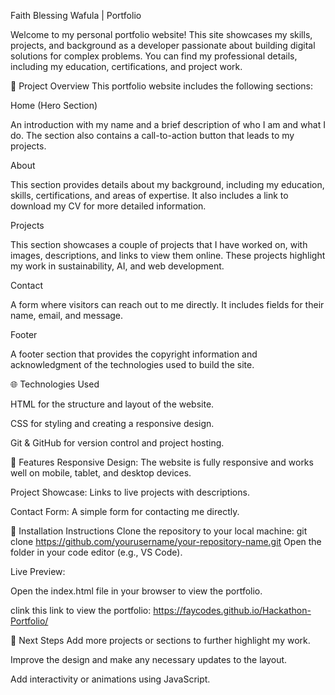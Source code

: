 Faith Blessing Wafula | Portfolio

Welcome to my personal portfolio website! This site showcases my skills, projects, and background as a developer passionate about building digital solutions for complex problems. You can find my professional details, including my education, certifications, and project work.

📁 Project Overview
This portfolio website includes the following sections:

Home (Hero Section)

An introduction with my name and a brief description of who I am and what I do. The section also contains a call-to-action button that leads to my projects.

About

This section provides details about my background, including my education, skills, certifications, and areas of expertise. It also includes a link to download my CV for more detailed information.

Projects

This section showcases a couple of projects that I have worked on, with images, descriptions, and links to view them online. These projects highlight my work in sustainability, AI, and web development.

Contact

A form where visitors can reach out to me directly. It includes fields for their name, email, and message.

Footer

A footer section that provides the copyright information and acknowledgment of the technologies used to build the site.

🌐 Technologies Used

HTML for the structure and layout of the website.

CSS for styling and creating a responsive design.

Git & GitHub for version control and project hosting.

🚀 Features
Responsive Design: The website is fully responsive and works well on mobile, tablet, and desktop devices.

Project Showcase: Links to live projects with descriptions.

Contact Form: A simple form for contacting me directly.

🔧 Installation Instructions
Clone the repository to your local machine:
git clone https://github.com/yourusername/your-repository-name.git
Open the folder in your code editor (e.g., VS Code).

Live Preview:

Open the index.html file in your browser to view the portfolio.

clink this link to view the portfolio: https://faycodes.github.io/Hackathon-Portfolio/

🎯 Next Steps
Add more projects or sections to further highlight my work.

Improve the design and make any necessary updates to the layout.

Add interactivity or animations using JavaScript.


